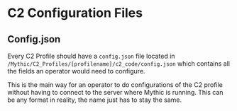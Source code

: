 # C2 Configuration Files

## Config.json

Every C2 Profile should have a `config.json` file located in `/Mythic/C2_Profiles/[profilename]/c2_code/config.json` which contains all the fields an operator would need to configure.

This is the main way for an operator to do configurations of the C2 profile without having to connect to the server where Mythic is running. This can be any format in reality, the name just has to stay the same.
